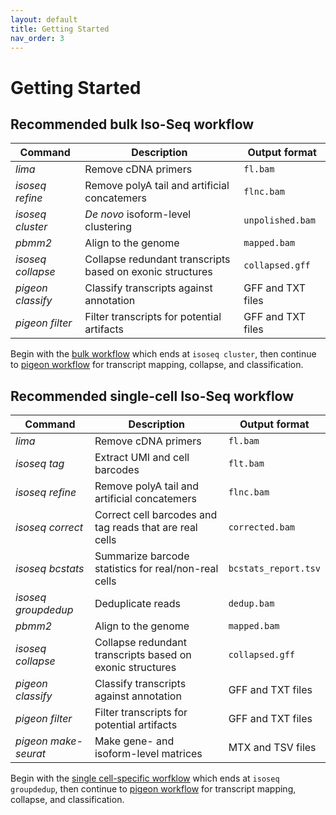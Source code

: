 ```yaml
---
layout: default
title: Getting Started
nav_order: 3
---
```


# Getting Started



## Recommended bulk Iso-Seq workflow

| Command | Description | Output format |
| --- | --- | --- |
| *lima* | Remove cDNA primers | `fl.bam` |
| *isoseq refine* | Remove polyA tail and artificial concatemers | `flnc.bam` |
| *isoseq cluster* | *De novo* isoform-level clustering | `unpolished.bam` |
| *pbmm2* | Align to the genome | `mapped.bam` |
| *isoseq collapse* | Collapse redundant transcripts based on exonic structures | `collapsed.gff` |
| *pigeon classify* | Classify transcripts against annotation | GFF and TXT files |
| *pigeon filter* | Filter transcripts for potential artifacts | GFF and TXT files |

Begin with the [bulk workflow](https://isoseq.how/clustering/) which ends at `isoseq cluster`, then continue to [pigeon workflow](https://isoseq.how/classification/) for transcript mapping, collapse, and classification.



## Recommended single-cell Iso-Seq workflow

| Command | Description | Output format |
| --- | --- | --- |
| *lima* | Remove cDNA primers | `fl.bam` |
| *isoseq tag* | Extract UMI and cell barcodes | `flt.bam` |
| *isoseq refine* | Remove polyA tail and artificial concatemers | `flnc.bam` |
| *isoseq correct* | Correct cell barcodes and tag reads that are real cells | `corrected.bam` |
| *isoseq bcstats* | Summarize barcode statistics for real/non-real cells | `bcstats_report.tsv` | 
| *isoseq groupdedup* | Deduplicate reads | `dedup.bam` |
| *pbmm2* | Align to the genome | `mapped.bam` |
| *isoseq collapse* | Collapse redundant transcripts based on exonic structures | `collapsed.gff` |
| *pigeon classify* | Classify transcripts against annotation | GFF and TXT files |
| *pigeon filter* | Filter transcripts for potential artifacts | GFF and TXT files |
| *pigeon make-seurat* | Make gene- and isoform-level matrices | MTX and TSV files |

Begin with the [single cell-specific worfklow](https://isoseq.how/umi/) which ends at `isoseq groupdedup`, then continue to [pigeon workflow](https://isoseq.how/classification/) for transcript mapping, collapse, and classification.
